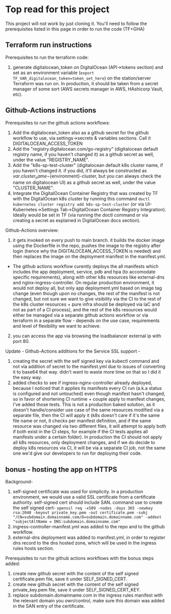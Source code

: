 # Top read for this project

This project will not work by just cloning it.
You'll need to follow the prerequisites listed in this page in order to run the code (TF+GHA)

## Terraform run instructions

Prerequisites to run the terraform code:
1. generate digitalocean_token on DigitalOcean (API->tokens section) and set as an environment variable (`export TF_VAR_digitalocean_token=token_set_here`) on the station/server Terraform was run on. 
In production, it should be taken from a secret manager of some sort (AWS secrets manager in AWS, HAshicorp Vault, etc).


## Github-Actions instructions

Prerequisites to run the github actions workflows:
1. Add the digitalocean_token also as a github secret for the github workflow to use, via settings->secrets & variables sections. Call it DIGITALOCEAN_ACCESS_TOKEN
2. Add the "registry.digitalocean.com/go-registry" (digitalocean default registry name, if you haven't changed it) as a github secret as well, under the value "REGISTRY_NAME".
3. Add the "k8s-sp-test-cluster" (digitalocean default k8s cluster name, if you haven't changed it. if you did, it'll always be constructed as ${var.cluster_name}-${environment}-cluster, but you can always check the name on digitalocean UI) as a github secret as well, under the value "CLUSTER_NAME". 
4. Integrate the DigitalOcean Container Registry that was created by TF with the DigitalOcean k8s cluster by running this command `doctl kubernetes cluster registry add k8s-sp-test-cluster` (or via UI- Kubernetes->Settings Tab->DigitalOcean Container Registry Integration).
Ideally would be set in TF (via running the doctl command or via creating a secret as explained in DigitalOcean docs section).

Github-Actions overview:
1. it gets invoked on every push to main branch. it builds the docker image using the Dockerfile in the repo, pushes the image to the registry after login (hence why the DIGITALOCEAN_ACCESS_TOKEN is needed) and then replaces the image on the deployment manifest in the manifest.yml. 
* The github actions workflow curently deploys the all manifests which includes the app deployment, service, pdb and hpa (to accomodate specific requirements), along with other k8s resources like external-dns and nginx-ingress-controller. On regular production environment, it would not deploy all, but only app deployment.yml based on image tag change (even though upon no changes, the rest of the manifest is not changed, but not sure we want to give visibility via the CI to the rest of the k8s cluster resources + pure infra should be deployed via IaC and not as part of a CI process), and the rest of the k8s resources would either be managed via a separate github actions workflow or via terraform in a separate flow - depends on the use case, requirements and level of flexibility we want to achieve.
2. you can access the app via browsing the loadbalancer external ip with port 80.

Update - Github-Actions additions for the Service SSL support -
1. creating the secret with the self signed key via kubectl command and not via addition of secret to the manifest.yml due to issues of converting it to base64 that way. didn't want to waste more time on that so I did it the easy way.
2. added checks to see if ingress-nginx-controller already deployed, because I noticed that it applies its manifests every CI run (a.k.a status is configured and not untouched) even though manifest hasn't changed, so in favor of shortening CI runtime + couple apply to manifest changes, I've added those tests.
This is not a production baked solution, as it doesn't handle/consider use case of the same resources modified via a separate file, then the CI will apply it (k8s doesn't care if it's the same file name or not, it checks per manifest definition, and if the same resource was changed via two different files, it will attempt to apply both if both exist in the CI steps, for example if the CI tests applies all manifests under a certain folder).
In production the CI should not apply all k8s resources, only deployment changes, and if we do decide to deploy k8s resources via CI, it will be via a separate CI job, not the same one we'd give our developers to run for deploying their code.


## bonus - hosting the app on HTTPS

Background-
1. self-signed certificate was used for simplicity. In a production environment, we would use a valid SSL certificate from a certificate authority. self-signed cert should include SAN. command use to create the self signed cert-
`openssl req -x509 -nodes -days 365 -newkey rsa:2048 -keyout private_key.pem -out certificate.pem -subj "/CN=subdomain.domainname.com/O=subdomain.domainname.com" -addext "subjectAltName = DNS:subdomain.domainname.com"`
2. ingress-controller-manifest.yml was added to the repo and to the github workflow.
3. external-dns deployment was added to manifest.yml, in order to register dns record to the dns hosted zone, which will be used in the ingress rules hosts section.

Prerequisites to run the github actions workflows with the bonus steps added:
1. create new github secret with the content of the self signed certificate.pem file, save it under SELF_SIGNED_CERT.
2. create new github secret with the content of the self signed private_key.pem file, save it under SELF_SIGNED_CERT_KEY.
3. replace subdomain.domainname.com in the ingress rules manifest with the relevant domain you own/control, make sure this domain was added in the SAN entry of the certificate.
